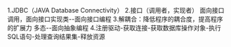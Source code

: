 1.JDBC（JAVA Database Connectivity）
2.接口（调用者，实现者）
面向接口调用，面向接口实现类--面向接口编程
3.解耦合：降低程序的耦合度，提高程序的扩展力
多态--面向抽象编程
4.注册驱动-获取连接-获取数据库操作对象-执行SQL语句-处理查询结果集-释放资源
